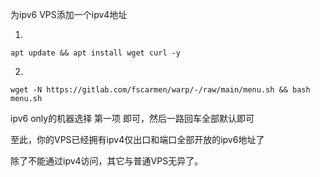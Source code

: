 为ipv6 VPS添加一个ipv4地址

1.
````
apt update && apt install wget curl -y
````

2.
````
wget -N https://gitlab.com/fscarmen/warp/-/raw/main/menu.sh && bash menu.sh
````

ipv6 only的机器选择 第一项 即可，然后一路回车全部默认即可

至此，你的VPS已经拥有ipv4仅出口和端口全部开放的ipv6地址了

除了不能通过ipv4访问，其它与普通VPS无异了。
